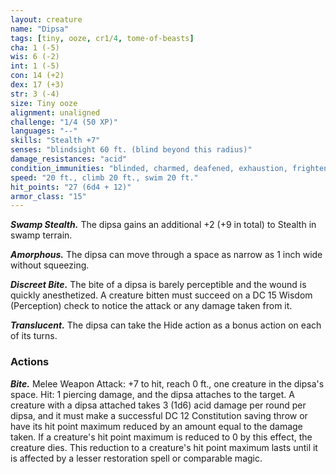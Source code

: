 ```yaml
---
layout: creature
name: "Dipsa"
tags: [tiny, ooze, cr1/4, tome-of-beasts]
cha: 1 (-5)
wis: 6 (-2)
int: 1 (-5)
con: 14 (+2)
dex: 17 (+3)
str: 3 (-4)
size: Tiny ooze
alignment: unaligned
challenge: "1/4 (50 XP)"
languages: "--"
skills: "Stealth +7"
senses: "blindsight 60 ft. (blind beyond this radius)"
damage_resistances: "acid"
condition_immunities: "blinded, charmed, deafened, exhaustion, frightened, prone"
speed: "20 ft., climb 20 ft., swim 20 ft."
hit_points: "27 (6d4 + 12)"
armor_class: "15"
---
```


***Swamp Stealth.*** The dipsa gains an additional +2 (+9 in total) to Stealth in swamp terrain.

***Amorphous.*** The dipsa can move through a space as narrow as 1 inch wide without squeezing.

***Discreet Bite.*** The bite of a dipsa is barely perceptible and the wound is quickly anesthetized. A creature bitten must succeed on a DC 15 Wisdom (Perception) check to notice the attack or any damage taken from it.

***Translucent.*** The dipsa can take the Hide action as a bonus action on each of its turns.

### Actions

***Bite.*** Melee Weapon Attack: +7 to hit, reach 0 ft., one creature in the dipsa's space. Hit: 1 piercing damage, and the dipsa attaches to the target. A creature with a dipsa attached takes 3 (1d6) acid damage per round per dipsa, and it must make a successful DC 12 Constitution saving throw or have its hit point maximum reduced by an amount equal to the damage taken. If a creature's hit point maximum is reduced to 0 by this effect, the creature dies. This reduction to a creature's hit point maximum lasts until it is affected by a lesser restoration spell or comparable magic.

